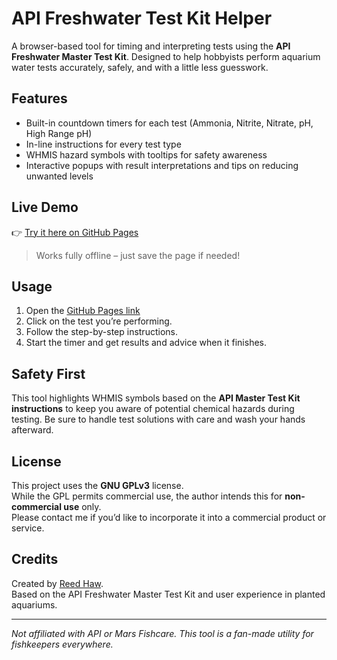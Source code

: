 # API Freshwater Test Kit Helper

A browser-based tool for timing and interpreting tests using the **API Freshwater Master Test Kit**. Designed to help hobbyists perform aquarium water tests accurately, safely, and with a little less guesswork.

## Features

- Built-in countdown timers for each test (Ammonia, Nitrite, Nitrate, pH, High Range pH)
- In-line instructions for every test type
- WHMIS hazard symbols with tooltips for safety awareness
- Interactive popups with result interpretations and tips on reducing unwanted levels

## Live Demo

👉 [Try it here on GitHub Pages](https://reedhaw.github.io/apitestkithelper/)

> Works fully offline – just save the page if needed!

## Usage

1. Open the [GitHub Pages link](https://reedhaw.github.io/apitestkithelper/)
2. Click on the test you’re performing.
3. Follow the step-by-step instructions.
4. Start the timer and get results and advice when it finishes.

## Safety First

This tool highlights WHMIS symbols based on the **API Master Test Kit instructions** to keep you aware of potential chemical hazards during testing. Be sure to handle test solutions with care and wash your hands afterward.

## License

This project uses the **GNU GPLv3** license.  
While the GPL permits commercial use, the author intends this for **non-commercial use** only.  
Please contact me if you’d like to incorporate it into a commercial product or service.

## Credits

Created by [Reed Haw](https://github.com/your-username).  
Based on the API Freshwater Master Test Kit and user experience in planted aquariums.

---

*Not affiliated with API or Mars Fishcare. This tool is a fan-made utility for fishkeepers everywhere.*
